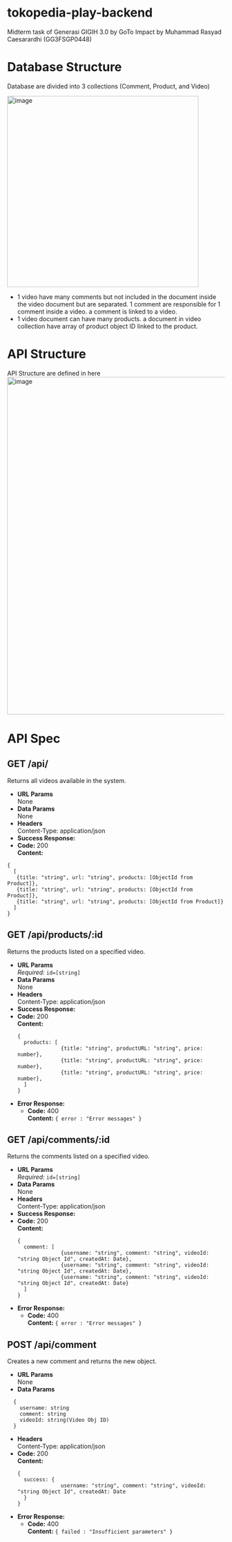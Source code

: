 # tokopedia-play-backend
Midterm task of Generasi GIGIH 3.0 by GoTo Impact by Muhammad Rasyad Caesarardhi (GG3FSGP0448)

# Database Structure
Database are divided into 3 collections (Comment, Product, and Video)

<img width="443" alt="image" src="https://github.com/mrasyadc/tokopedia-play-backend/assets/56964497/e693de4f-5acc-4844-953c-69abde38b250">

- 1 video have many comments but not included in the document inside the video document but are separated. 1 comment are responsible for 1 comment inside a video. a comment is linked to a video.
- 1 video document can have many products. a document in video collection have array of product object ID linked to the product.

# API Structure
API Structure are defined in here
<img width="782" alt="image" src="https://github.com/mrasyadc/tokopedia-play-backend/assets/56964497/41066ef8-891b-42f6-87e7-2b8bbbe8db7a">

# API Spec

**GET /api/**
----
  Returns all videos available in the system.
* **URL Params**  
  None
* **Data Params**  
  None
* **Headers**  
  Content-Type: application/json  
* **Success Response:**  
* **Code:** 200  
  **Content:**  
```
{
  [
   {title: "string", url: "string", products: [ObjectId from Product]},
   {title: "string", url: "string", products: [ObjectId from Product]},
   {title: "string", url: "string", products: [ObjectId from Product]}
  ]
}
```
**GET /api/products/:id**
----
  Returns the products listed on a specified video.
* **URL Params**  
  *Required:* `id=[string]`
* **Data Params**  
  None
* **Headers**  
  Content-Type: application/json  
* **Success Response:** 
* **Code:** 200  
  **Content:**
  ```
  {
    products: [
                {title: "string", productURL: "string", price: number},
                {title: "string", productURL: "string", price: number},
                {title: "string", productURL: "string", price: number},
    ]
  }
  ``` 
* **Error Response:**  
  * **Code:** 400  
  **Content:** `{ error : "Error messages" }`

**GET /api/comments/:id**
----
  Returns the comments listed on a specified video.
* **URL Params**  
  *Required:* `id=[string]`
* **Data Params**  
  None
* **Headers**  
  Content-Type: application/json  
* **Success Response:** 
* **Code:** 200  
  **Content:**
  ```
  {
    comment: [
                {username: "string", comment: "string", videoId: "string Object Id", createdAt: Date},
                {username: "string", comment: "string", videoId: "string Object Id", createdAt: Date},
                {username: "string", comment: "string", videoId: "string Object Id", createdAt: Date}
    ]
  }
  ``` 
* **Error Response:**  
  * **Code:** 400  
  **Content:** `{ error : "Error messages" }`
    
**POST /api/comment**
----
  Creates a new comment and returns the new object.
* **URL Params**  
  None
* **Data Params**  
```
  {
    username: string
    comment: string
    videoId: string(Video Obj ID)
  }
```
* **Headers**  
  Content-Type: application/json  
* **Code:** 200  
  **Content:**
  ```
  {
    success: {
                username: "string", comment: "string", videoId: "string Object Id", createdAt: Date
    }
  }
  ``` 
* **Error Response:**  
  * **Code:** 400  
  **Content:** `{ failed : "Insufficient parameters" }`
